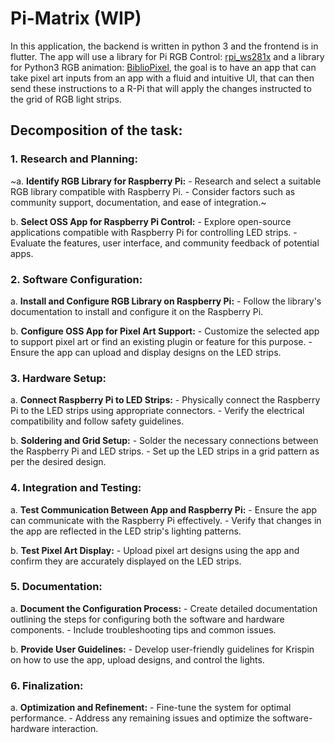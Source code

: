 # Pi-Matrix (WIP) 
In this application, the backend is written in python 3 and the frontend is in flutter. The app will use a library for Pi RGB Control: [rpi_ws281x](https://github.com/jgarff/rpi_ws281x) and a library for Python3 RGB animation: [BiblioPixel](https://github.com/ManiacalLabs/BiblioPixel), the goal is to have an app that can take pixel art inputs from an app with a fluid and intuitive UI, that can then send these instructions to a R-Pi that will apply the changes instructed to the grid of RGB light strips. 

## Decomposition of the task: 
### 1. Research and Planning:

   ~a. **Identify RGB Library for Raspberry Pi:**
      - Research and select a suitable RGB library compatible with Raspberry Pi.
      - Consider factors such as community support, documentation, and ease of integration.~

   b. **Select OSS App for Raspberry Pi Control:**
      - Explore open-source applications compatible with Raspberry Pi for controlling LED strips.
      - Evaluate the features, user interface, and community feedback of potential apps.

### 2. Software Configuration:

   a. **Install and Configure RGB Library on Raspberry Pi:**
      - Follow the library's documentation to install and configure it on the Raspberry Pi.

   b. **Configure OSS App for Pixel Art Support:**
      - Customize the selected app to support pixel art or find an existing plugin or feature for this purpose.
      - Ensure the app can upload and display designs on the LED strips.

### 3. Hardware Setup:

   a. **Connect Raspberry Pi to LED Strips:**
      - Physically connect the Raspberry Pi to the LED strips using appropriate connectors.
      - Verify the electrical compatibility and follow safety guidelines.

   b. **Soldering and Grid Setup:**
      - Solder the necessary connections between the Raspberry Pi and LED strips.
      - Set up the LED strips in a grid pattern as per the desired design.

### 4. Integration and Testing:

   a. **Test Communication Between App and Raspberry Pi:**
      - Ensure the app can communicate with the Raspberry Pi effectively.
      - Verify that changes in the app are reflected in the LED strip's lighting patterns.

   b. **Test Pixel Art Display:**
      - Upload pixel art designs using the app and confirm they are accurately displayed on the LED strips.

### 5. Documentation:

   a. **Document the Configuration Process:**
      - Create detailed documentation outlining the steps for configuring both the software and hardware components.
      - Include troubleshooting tips and common issues.

   b. **Provide User Guidelines:**
      - Develop user-friendly guidelines for Krispin on how to use the app, upload designs, and control the lights.

### 6. Finalization:

   a. **Optimization and Refinement:**
      - Fine-tune the system for optimal performance.
      - Address any remaining issues and optimize the software-hardware interaction.
